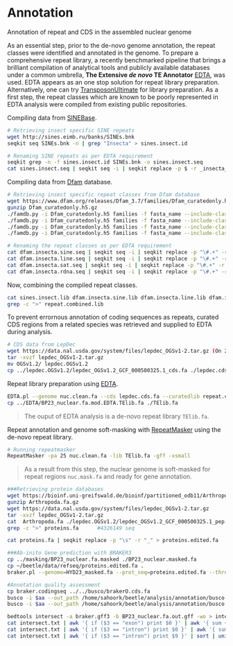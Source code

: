 # Annotation
Annotation of repeat and CDS in the assembled nuclear genome

As an essential step, prior to the de-novo genome annotation, the repeat classes were identified and annotated in the genome. To prepare a comprehensive repeat library, a recently benchmarked pipeline that brings a brilliant compilation of analytical tools and publicly available databases under a common umbrella, **The Extensive *de novo* TE Annotator** [EDTA](https://github.com/oushujun/EDTA), was used. EDTA appears as an one stop solution for repeat library preparation. Alternatively, one can try [TransposonUltimate](https://github.com/DerKevinRiehl/TransposonUltimate) for library preparation. As a first step, the repeat classes which are known to be poorly represented in EDTA analysis were compiled from existing public repositories.

Compiling data from [SINEBase](https://sines.eimb.ru/).
```bash
# Retrieving insect specific SINE repeats
wget http://sines.eimb.ru/banks/SINEs.bnk
seqkit seq SINEs.bnk -n | grep "Insecta" > sines.insect.id

# Renaming SINE repeats as per EDTA requirement
seqkit grep -n -f sines.insect.id SINEs.bnk -o sines.insect.seq
cat sines.insect.seq | seqkit seq -i | seqkit replace -p $ -r _insecta_sinebase#SINE/Unknown > sines.insect.lib
```
Compiling data from [Dfam](https://www.dfam.org/home) database.
```bash
# Retrieving insect specific repeat classes from Dfam database
wget https://www.dfam.org/releases/Dfam_3.7/families/Dfam_curatedonly.h5.gz
gunzip Dfam_curatedonly.h5.gz
./famdb.py -i Dfam_curatedonly.h5 families -f fasta_name --include-class-in-name -d --class SINE 'Insecta' > dfam.insecta.sine.seq
./famdb.py -i Dfam_curatedonly.h5 families -f fasta_name --include-class-in-name -d --class LINE 'Insecta' > dfam.insecta.line.seq
./famdb.py -i Dfam_curatedonly.h5 families -f fasta_name --include-class-in-name -d --class Satellite 'Insecta' > dfam.insecta.sat.seq
./famdb.py -i Dfam_curatedonly.h5 families -f fasta_name --include-class-in-name -d --class rRNA 'Insecta' > dfam.insecta.rdna.seq

# Renaming the repeat classes as per EDTA requirement
cat dfam.insecta.sine.seq | seqkit seq -i | seqkit replace -p "\#.+" -r "_insecta_dfam#SINE/Unknown" > dfam.insecta.sine.lib
cat dfam.insecta.line.seq | seqkit seq -i | seqkit replace -p "\#.+" -r "_insecta_dfam#LINE/Unknown" > dfam.insecta.line.lib
cat dfam.insecta.sat.seq | seqkit seq -i | seqkit replace -p "\#.+" -r "_insecta_dfam#Satellite/Satellite" > dfam.insecta.sat.lib
cat dfam.insecta.rdna.seq | seqkit seq -i | seqkit replace -p "\#.+" -r "_insecta_dfam#rDNA/5S" > dfam.insecta.rdna.lib
```
Now, combining the compiled repeat classes.
```bash
cat sines.insect.lib dfam.insecta.sine.lib dfam.insecta.line.lib dfam.insecta.sat.lib dfam.insecta.rdna.lib > repeat.combined.lib
grep -c ">" repeat.combined.lib
```
To prevent errornous annotation of coding sequences as repeats, curated CDS regions from a related species was retrieved and supplied to EDTA during analysis.
```bash
# CDS data from LepDec
wget https://data.nal.usda.gov/system/files/lepdec_OGSv1-2.tar.gz (On 2023-07-19)
tar -xvzf lepdec_OGSv1-2.tar.gz
mv OGSv1.2/ lepdec.OGSv1.2
cp ../lepdec.OGSv1.2/lepdec_OGSv1.2_GCF_000500325.1_cds.fa ./lepdec.cds.fa
```
Repeat library preparation using [EDTA](https://github.com/oushujun/EDTA).
```bash
EDTA.pl --genome nuc.clean.fa --cds lepdec.cds.fa --curatedlib repeat.combined.lib --overwrite 1 --sensitive 1 --anno 1 --evaluate 0 --threads 100
cp ../EDTA/BP23_nuclear.fa.mod.EDTA.TElib.fa ./TElib.fa
```
> The ouput of EDTA analysis is a de-novo repeat library ```TElib.fa```.

Repeat annotation and genome soft-masking with [RepeatMasker](https://github.com/rmhubley/RepeatMasker) using the de-novo repeat library.
```bash
# Running repeatmasker
RepeatMasker -pa 25 nuc.clean.fa -lib TElib.fa -gff -xsmall
```
> As a result from this step, the nuclear genome is soft-masked for repeat regions ```nuc.mask.fa``` and ready for gene annotation.

```bash
###Retrieving protein databases
wget https://bioinf.uni-greifswald.de/bioinf/partitioned_odb11/Arthropoda.fa.gz
gunzip Arthropoda.fa.gz
wget https://data.nal.usda.gov/system/files/lepdec_OGSv1-2.tar.gz
tar -xvzf lepdec_OGSv1-2.tar.gz
cat  Arthropoda.fa ./lepdec.OGSv1.2/lepdec_OGSv1.2_GCF_000500325.1_pep.fa > proteins.fa
grep -c ">" proteins.fa      #4326149 seq

cat proteins.fa | seqkit replace -p "\s" -r "_" > proteins.edited.fa    #replacing whitespace in header
```

```bash
###Ab-inito Gene prediction with BRAKER3
cp ../masking/BP23_nuclear.fa.masked ./BP23_nuclear.masked.fa
cp ~/beetle/data/refseq/proteins.edited.fa .
braker.pl --genome=HYD23_masked.fa --prot_seq=proteins.edited.fa --threads 48 --gff3 --workingdir=bp23
```

```bash
#Annotation quality assessment
cp braker.codingseq ../../busco/brakerO.cds.fa
busco -i $aa --out_path /home/sahoork/beetle/analysis/annotation/busco -o braker-insecta -m protein -l $db1 -c 20 --offline --augustus_parameters='--progress=true' --download_path /home/sahoork/beetle/data/refseq/busco_downloads
busco -i $aa --out_path /home/sahoork/beetle/analysis/annotation/busco -o braker-endopt -m protein -l $db2 -c 20 --offline --augustus_parameters='--progress=true' --download_path /home/sahoork/beetle/data/refseq/busco_downloads
```

```bash
bedtools intersect -a braker.gff3 -b BP23_nuclear.fa.out.gff -wo > intersect.txt
cat intersect.txt | awk '{ if ($3 == "exon") print $0 }' | awk '{ sum += ($22) } END { print NR, sum}'
cat intersect.txt | awk '{ if ($3 == "intron") print $0 }' | awk '{ sum += ($22) } END { print NR, sum}'   # no of overlapping repeats, size of total overlap
cat intersect.txt | awk '{ if ($3 == "intron") print $9 }' | sort | uniq
```

